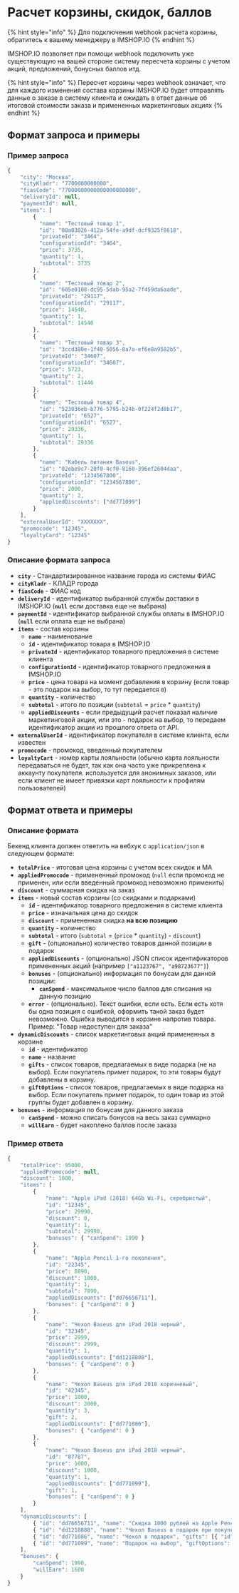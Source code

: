 # Расчет корзины, скидок, баллов

{% hint style="info" %}
Для подключения webhook расчета корзины, обратитесь к вашему менеджеру в IMSHOP.IO
{% endhint %}

IMSHOP.IO позволяет при помощи webhook подключить уже существующую на вашей стороне систему пересчета корзины с учетом акций, предложений, бонусных баллов итд.

{% hint style="info" %}
Пересчет корзины через webhook означает, что для каждого изменения состава корзины IMSHOP.IO будет отправлять данные о заказе в систему клиента и ожидать в ответ данные об итоговой стоимости заказа и примененных маркетинговых акциях
{% endhint %}

## Формат запроса и примеры

### Пример запроса

```javascript
{
    "city": "Москва",
    "cityKladr": "7700000000000",
    "fiasCode": "77000000000000000000000",
    "deliveryId": null,
    "paymentId": null,
    "items": [
        {
          "name": "Тестовый товар 1",
          "id": "00a03026-412a-54fe-a9df-dcf9325f8618",
          "privateId": "3464",
          "configurationId": "3464",
          "price": 3735,
          "quantity": 1,
          "subtotal": 3735
        },
        {
          "name": "Тестовый товар 2",
          "id": "605e0108-dc95-5dab-95a2-7f459da6aade",
          "privateId": "29117",
          "configurationId": "29117",
          "price": 14540,
          "quantity": 1,
          "subtotal": 14540
        },
        {
          "name": "Тестовый товар 3",
          "id": "3ccd380e-1f40-5056-8a7a-ef6e8a9582b5",
          "privateId": "34607",
          "configurationId": "34607",
          "price": 5723,
          "quantity": 2,
          "subtotal": 11446
        },
        {
          "name": "Тестовый товар 4",
          "id": "523036eb-b776-5795-b24b-0f224f2d8b17",
          "privateId": "6527",
          "configurationId": "6527",
          "price": 29336,
          "quantity": 1,
          "subtotal": 29336
        },
        {
          "name": "Кабель питания Baseus",
          "id": "02ebe9c7-20f0-4cf0-8160-396ef2604daa",
          "privateId": "1234567800",
          "configurationId": "1234567800",
          "price": 2000,
          "quantity": 2,
          "appliedDiscounts": ["dd771099"]
        }
    ],
    "externalUserId": "XXXXXXX",
    "promocode": "12345",
    "loyaltyCard": "12345"
}
```

### Описание формата запроса

* **`city`** - Стандартизированное название города из системы ФИАС
* **`cityKladr`** - КЛАДР города
* **`fiasCode`** - ФИАС код
* **`deliveryId`** - идентификатор выбранной службы доставки в IMSHOP.IO \(**`null`** если доставка еще не выбрана\)
* **`paymentId`** - идентификатор выбранной службы оплаты в IMSHOP.IO \(**`null`** если оплата еще не выбрана\)
* **`items`** - состав корзины
  * **`name`** - наименование
  * **`id`** - идентификатор товара в IMSHOP.IO
  * **`privateId`** - идентификатор товарного предложения в системе клиента
  * **`configurationId`** - идентификатор товарного предложения в IMSHOP.IO
  * **`price`** - цена товара на момент добавления в корзину \(если товар - это подарок на выбор, то тут передается `0`\)
  * **`quantity`** - количество
  * **`subtotal`** - итого по позиции \(`subtotal` = `price` \* `quantity`\)
  * **`appliedDiscounts`** - если предыдущий расчет показал наличие маркетинговой акции, или это - подарок на выбор, то передаем идентификатор акции из прошлого ответа от API.
* **`externalUserId`** - идентификатор покупателя в системе клиента, если известен
* **`promocode`** - промокод, введенный покупателем
* **`loyaltyCart`** - номер карты лояльности \(обычно карта лояльности передаваться не будет, так как она часто уже прикреплена к аккаунту покупателя. используется для анонимных заказов, или если клиент не имеет привязки карт лояльности к профилям пользователей\)

## Формат ответа и примеры

### Описание формата

Бекенд клиента должен ответить на вебхук с `application/json` в следующем формате:

* **`totalPrice`** - итоговая цена корзины с учетом всех скидок и МА
* **`appliedPromocode`** - примененный промокод \(`null` если промокод не применен, или если введенный промокод невозможно применить\)
* **`discount`** - суммарная скидка на заказ
* **`items`** - новый состав корзины \(со скидками и подарками\)
  * **`id`** - идентификатор товарного предложения в системе клиента
  * **`price`** - изначальная цена до скидок
  * **`discount`** - примененная скидка **на всю позицию**
  * **`quantity`** - количество
  * **`subtotal`** - итого \(`subtotal` = \(`price` \* `quantity`\) - `discount`\)
  * **`gift`** - \(опционально\) количество товаров данной позиции в подарок
  * **`appliedDiscounts`** - \(опционально\) JSON список идентификаторов примененных акций \(например `["a1123767", "a98723677"]`\)
  * **`bonuses`** - \(опционально\) информация по бонусам для данной позиции:
    * **`canSpend`** - максимальное число баллов для списания на данную позицию
  * **`error`** - \(опционально\). Текст ошибки, если есть. Если есть хотя бы одна позиция с ошибкой, оформить такой заказ будет невозможно. Ошибка выводится в корзине напротив товара. Пример: "Товар недоступен для заказа"
* **`dynamicDiscounts`** - список маркетинговых акций примененных в корзине
  * **`id`** - идентификатор
  * **`name`** - название
  * **`gifts`** - список товаров, предлагаемых в виде подарка \(не на выбор\). Если покупатель примет подарок, то эти товары будут добавлены в корзину.
  * **`giftOptions`** - список товаров, предлагаемых в виде подарка на выбор. Если покупатель примет подарок, то один товар из этой группы будет добавлен в корзину.
* **`bonuses`** - информация по бонусам для данного заказа
  * **`canSpend`** - можно списать бонусов на весь заказ суммарно
  * **`willEarn`** - будет накоплено баллов после заказа

### Пример ответа

```javascript
{
    "totalPrice": 95000,
    "appliedPromocode": null,
    "discount": 1000,
    "items": [
        {
            "name": "Apple iPad (2018) 64Gb Wi-Fi, серебристый",
            "id": "12345",
            "price": 29990,
            "discount": 0,
            "quantity": 1,
            "subtotal": 29990,
            "bonuses": { "canSpend": 1990 }
        },
        {
            "name": "Apple Pencil 1-го поколения",
            "id": "22345",
            "price": 8890,
            "discount": 1000,
            "quantity": 1,
            "subtotal": 7890,
            "appliedDiscounts": ["dd76656711"],
            "bonuses": { "canSpend": 0 }
        },
        {
            "name": "Чехол Baseus для iPad 2018 черный",
            "id": "32345",
            "price": 2999,
            "discount": 2999,
            "quantity": 1,
            "appliedDiscounts": ["dd1218888"],
            "bonuses": { "canSpend": 0 }
        },
        {
            "name": "Чехол Baseus для iPad 2018 коричневый",
            "id": "42345",
            "price": 1000,
            "discount": 2000,
            "quantity": 3,
            "gift": 2,
            "appliedDiscounts": ["dd771086"],
            "bonuses": { "canSpend": 0 }
        },
        {
            "name": "Чехол Baseus для iPad 2018 черный",
            "id": "87787",
            "price": 1000,
            "discount": 1000,
            "quantity": 1,
            "appliedDiscounts": ["dd771099"],
            "gift": 1,
            "bonuses": { "canSpend": 0 }
        }
    ],
    "dynamicDiscounts": [
        { "id": "dd76656711", "name": "Скидка 1000 рублей на Apple Pencil при покупе iPad" },
        { "id": "dd1218888", "name": "Чехол Baseus в подарок при покупке iPad и Apple Pencil" },
        { "id": "dd771086", "name": "Чехол в подарок", "gifts": [{ "id": "42345", "quantity": 2 }] },        
        { "id": "dd771099", "name": "Подарок на выбор", "giftOptions": [ { "id": "87787", "quantity": 1 }, { "id": "1234567801", "quantity": 3} ] }
    ],
    "bonuses": {
        "canSpend": 1990,
        "willEarn": 1600
    }
}
```

